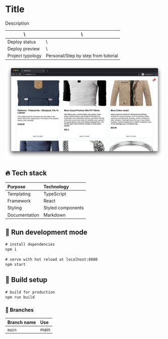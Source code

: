 # Title

Description

| \                | \                                                                                                                                                                      |
|------------------|------------------------------------------------------------------------------------------------------------------------------------------------------------------------|
| Deploy status	         | \ |
| Deploy preview   | \                                                                                                                                              |
| Project typology | Personal/Step by step from tutorial                                                                                                                                                               |

![project preview](docs/project-preview.png)

## 🔥 Tech stack

| Purpose               | Technology   |
|:-----------------------|:--------------|
| Templating            | TypeScript      |
| Framework            | React      |
| Styling               | Styled components |
| Documentation         | Markdown     |

## 🌊 Run development mode

```shell
# install dependencies
npm i

# serve with hot reload at localhost:8080
npm start
```

## 🧳 Build setup

```shell
# build for production
npm run build
```

### 🌿 Branches

| Branch name           | Use           |
|:----------------------|:--------------|
| `main`                | main    |
